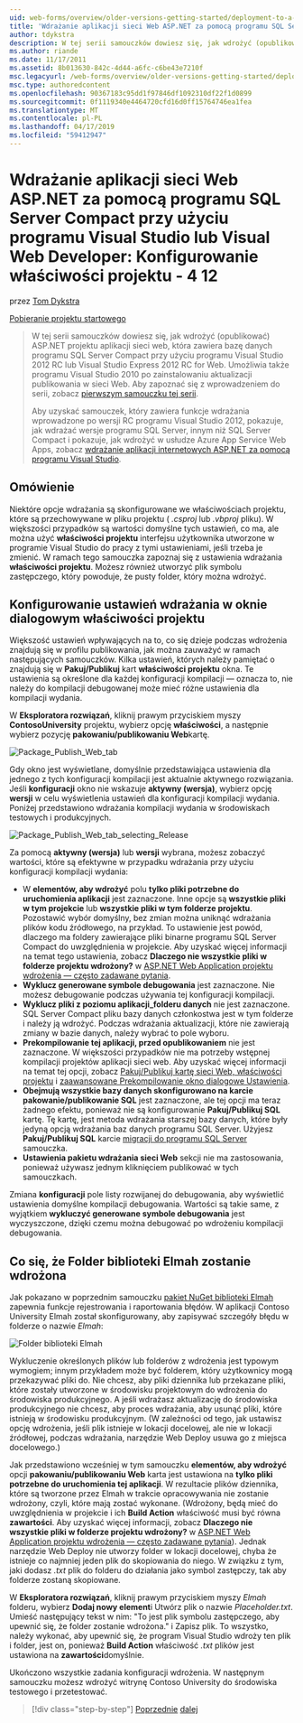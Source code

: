 ```yaml
---
uid: web-forms/overview/older-versions-getting-started/deployment-to-a-hosting-provider/deployment-to-a-hosting-provider-configuring-project-properties-4-of-12
title: 'Wdrażanie aplikacji sieci Web ASP.NET za pomocą programu SQL Server Compact przy użyciu programu Visual Studio lub Visual Web Developer: Konfigurowanie właściwości projektu - 4 12 | Dokumentacja firmy Microsoft'
author: tdykstra
description: W tej serii samouczków dowiesz się, jak wdrożyć (opublikować) programu ASP.NET projektu aplikacji sieci web, który zawiera bazę danych programu SQL Server Compact przy użyciu Visual Stu...
ms.author: riande
ms.date: 11/17/2011
ms.assetid: 8b013630-842c-4d44-a6fc-c6be43e7210f
msc.legacyurl: /web-forms/overview/older-versions-getting-started/deployment-to-a-hosting-provider/deployment-to-a-hosting-provider-configuring-project-properties-4-of-12
msc.type: authoredcontent
ms.openlocfilehash: 90367183c95dd1f97846df1092310df22f1d0899
ms.sourcegitcommit: 0f1119340e4464720cfd16d0ff15764746ea1fea
ms.translationtype: MT
ms.contentlocale: pl-PL
ms.lasthandoff: 04/17/2019
ms.locfileid: "59412947"
---
```

# <a name="deploying-an-aspnet-web-application-with-sql-server-compact-using-visual-studio-or-visual-web-developer-configuring-project-properties---4-of-12"></a>Wdrażanie aplikacji sieci Web ASP.NET za pomocą programu SQL Server Compact przy użyciu programu Visual Studio lub Visual Web Developer: Konfigurowanie właściwości projektu - 4 12

przez [Tom Dykstra](https://github.com/tdykstra)

[Pobieranie projektu startowego](http://code.msdn.microsoft.com/Deploying-an-ASPNET-Web-4e31366b)

> W tej serii samouczków dowiesz się, jak wdrożyć (opublikować) ASP.NET projektu aplikacji sieci web, która zawiera bazę danych programu SQL Server Compact przy użyciu programu Visual Studio 2012 RC lub Visual Studio Express 2012 RC for Web. Umożliwia także programu Visual Studio 2010 po zainstalowaniu aktualizacji publikowania w sieci Web. Aby zapoznać się z wprowadzeniem do serii, zobacz [pierwszym samouczku tej serii](deployment-to-a-hosting-provider-introduction-1-of-12.md).
> 
> Aby uzyskać samouczek, który zawiera funkcje wdrażania wprowadzone po wersji RC programu Visual Studio 2012, pokazuje, jak wdrażać wersje programu SQL Server, innym niż SQL Server Compact i pokazuje, jak wdrożyć w usłudze Azure App Service Web Apps, zobacz [wdrażanie aplikacji internetowych ASP.NET za pomocą programu Visual Studio](../../deployment/visual-studio-web-deployment/introduction.md).


## <a name="overview"></a>Omówienie

Niektóre opcje wdrażania są skonfigurowane we właściwościach projektu, które są przechowywane w pliku projektu ( *.csproj* lub *.vbproj* pliku). W większości przypadków są wartości domyślne tych ustawień, co ma, ale można użyć **właściwości projektu** interfejsu użytkownika utworzone w programie Visual Studio do pracy z tymi ustawieniami, jeśli trzeba je zmienić. W ramach tego samouczka zapoznaj się z ustawienia wdrażania **właściwości projektu**. Możesz również utworzyć plik symbolu zastępczego, który powoduje, że pusty folder, który można wdrożyć.

## <a name="configuring-deployment-settings-in-the-project-properties-window"></a>Konfigurowanie ustawień wdrażania w oknie dialogowym właściwości projektu

Większość ustawień wpływających na to, co się dzieje podczas wdrożenia znajdują się w profilu publikowania, jak można zauważyć w ramach następujących samouczków. Kilka ustawień, których należy pamiętać o znajdują się w **Pakuj/Publikuj** kart **właściwości projektu** okna. Te ustawienia są określone dla każdej konfiguracji kompilacji — oznacza to, nie należy do kompilacji debugowanej może mieć różne ustawienia dla kompilacji wydania.

W **Eksploratora rozwiązań**, kliknij prawym przyciskiem myszy **ContosoUniversity** projektu, wybierz opcję **właściwości**, a następnie wybierz pozycję **pakowaniu/publikowaniu Web**kartę.

![Package_Publish_Web_tab](deployment-to-a-hosting-provider-configuring-project-properties-4-of-12/_static/image1.png)

Gdy okno jest wyświetlane, domyślnie przedstawiająca ustawienia dla jednego z tych konfiguracji kompilacji jest aktualnie aktywnego rozwiązania. Jeśli **konfiguracji** okno nie wskazuje **aktywny (wersja)**, wybierz opcję **wersji** w celu wyświetlenia ustawień dla konfiguracji kompilacji wydania. Poniżej przedstawiono wdrażania kompilacji wydania w środowiskach testowych i produkcyjnych.

![Package_Publish_Web_tab_selecting_Release](deployment-to-a-hosting-provider-configuring-project-properties-4-of-12/_static/image2.png)

Za pomocą **aktywny (wersja)** lub **wersji** wybrana, możesz zobaczyć wartości, które są efektywne w przypadku wdrażania przy użyciu konfiguracji kompilacji wydania:

- W **elementów, aby wdrożyć** polu **tylko pliki potrzebne do uruchomienia aplikacji** jest zaznaczone. Inne opcje są **wszystkie pliki w tym projekcie** lub **wszystkie pliki w tym folderze projektu**. Pozostawić wybór domyślny, bez zmian można uniknąć wdrażania plików kodu źródłowego, na przykład. To ustawienie jest powód, dlaczego ma foldery zawierające pliki binarne programu SQL Server Compact do uwzględnienia w projekcie. Aby uzyskać więcej informacji na temat tego ustawienia, zobacz **Dlaczego nie wszystkie pliki w folderze projektu wdrożony?** w [ASP.NET Web Application projektu wdrożenia — często zadawane pytania](https://msdn.microsoft.com/library/ee942158.aspx).
- **Wyklucz generowane symbole debugowania** jest zaznaczone. Nie możesz debugowanie podczas używania tej konfiguracji kompilacji.
- **Wyklucz pliki z poziomu aplikacji\_folderu danych** nie jest zaznaczone. SQL Server Compact pliku bazy danych członkostwa jest w tym folderze i należy ją wdrożyć. Podczas wdrażania aktualizacji, które nie zawierają zmiany w bazie danych, należy wybrać to pole wyboru.
- **Prekompilowanie tej aplikacji, przed opublikowaniem** nie jest zaznaczone. W większości przypadków nie ma potrzeby wstępnej kompilacji projektów aplikacji sieci web. Aby uzyskać więcej informacji na temat tej opcji, zobacz [Pakuj/Publikuj kartę sieci Web, właściwości projektu](https://msdn.microsoft.com/library/dd410108(v=vs.110).aspx) i [zaawansowane Prekompilowanie okno dialogowe Ustawienia](https://msdn.microsoft.com/library/hh475319(v=vs.110).aspx).
- **Obejmują wszystkie bazy danych skonfigurowano na karcie pakowanie/publikowanie SQL** jest zaznaczone, ale tej opcji ma teraz żadnego efektu, ponieważ nie są konfigurowanie **Pakuj/Publikuj SQL** kartę. Tę kartę, jest metoda wdrażania starszej bazy danych, które były jedyną opcją wdrażania baz danych programu SQL Server. Użyjesz **Pakuj/Publikuj SQL** karcie [migracji do programu SQL Server](deployment-to-a-hosting-provider-migrating-to-sql-server-10-of-12.md) samouczka.
- **Ustawienia pakietu wdrażania sieci Web** sekcji nie ma zastosowania, ponieważ używasz jednym kliknięciem publikować w tych samouczkach.

Zmiana **konfiguracji** pole listy rozwijanej do debugowania, aby wyświetlić ustawienia domyślne kompilacji debugowania. Wartości są takie same, z wyjątkiem **wykluczyć generowane symbole debugowania** jest wyczyszczone, dzięki czemu można debugować po wdrożeniu kompilacji debugowania.

## <a name="making-sure-that-the-elmah-folder-gets-deployed"></a>Co się, że Folder biblioteki Elmah zostanie wdrożona

Jak pokazano w poprzednim samouczku [pakiet NuGet biblioteki Elmah](http://www.hanselman.com/blog/NuGetPackageOfTheWeek7ELMAHErrorLoggingModulesAndHandlersWithSQLServerCompact.aspx) zapewnia funkcje rejestrowania i raportowania błędów. W aplikacji Contoso University Elmah został skonfigurowany, aby zapisywać szczegóły błędu w folderze o nazwie *Elmah*:

![Folder biblioteki Elmah](deployment-to-a-hosting-provider-configuring-project-properties-4-of-12/_static/image3.png)

Wykluczenie określonych plików lub folderów z wdrożenia jest typowym wymogiem; innym przykładem może być folderem, który użytkownicy mogą przekazywać pliki do. Nie chcesz, aby pliki dziennika lub przekazane pliki, które zostały utworzone w środowisku projektowym do wdrożenia do środowiska produkcyjnego. A jeśli wdrażasz aktualizację do środowiska produkcyjnego nie chcesz, aby proces wdrażania, aby usunąć pliki, które istnieją w środowisku produkcyjnym. (W zależności od tego, jak ustawisz opcję wdrożenia, jeśli plik istnieje w lokacji docelowej, ale nie w lokacji źródłowej, podczas wdrażania, narzędzie Web Deploy usuwa go z miejsca docelowego.)

Jak przedstawiono wcześniej w tym samouczku **elementów, aby wdrożyć** opcji **pakowaniu/publikowaniu Web** karta jest ustawiona na **tylko pliki potrzebne do uruchomienia tej aplikacji**. W rezultacie plików dziennika, które są tworzone przez Elmah w trakcie opracowywania nie zostanie wdrożony, czyli, które mają zostać wykonane. (Wdrożony, będą mieć do uwzględnienia w projekcie i ich **Build Action** właściwość musi być równa **zawartości**. Aby uzyskać więcej informacji, zobacz **Dlaczego nie wszystkie pliki w folderze projektu wdrożony?** w [ASP.NET Web Application projektu wdrożenia — często zadawane pytania](https://msdn.microsoft.com/library/ee942158.aspx)). Jednak narzędzie Web Deploy nie utworzy folder w lokacji docelowej, chyba że istnieje co najmniej jeden plik do skopiowania do niego. W związku z tym, jaki dodasz *.txt* plik do folderu do działania jako symbol zastępczy, tak aby folderze zostaną skopiowane.

W **Eksploratora rozwiązań**, kliknij prawym przyciskiem myszy *Elmah* folderu, wybierz **Dodaj nowy element**i Utwórz plik o nazwie *Placeholder.txt*. Umieść następujący tekst w nim: "To jest plik symbolu zastępczego, aby upewnić się, że folder zostanie wdrożona." i Zapisz plik. To wszystko, należy wykonać, aby upewnić się, że program Visual Studio wdroży ten plik i folder, jest on, ponieważ **Build Action** właściwość *.txt* plików jest ustawiona na **zawartości**domyślnie.

Ukończono wszystkie zadania konfiguracji wdrożenia. W następnym samouczku możesz wdrożyć witrynę Contoso University do środowiska testowego i przetestować.

> [!div class="step-by-step"]
> [Poprzednie](deployment-to-a-hosting-provider-web-config-file-transformations-3-of-12.md)
> [dalej](deployment-to-a-hosting-provider-deploying-to-iis-as-a-test-environment-5-of-12.md)
